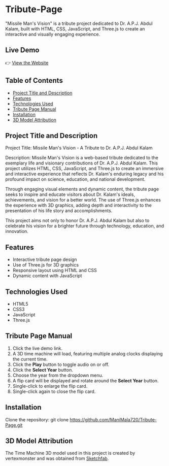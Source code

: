# Tribute-Page
"Missile Man's Vision" is a tribute project dedicated to Dr. A.P.J. Abdul Kalam, built with HTML, CSS, JavaScript, and Three.js to create an interactive and visually engaging experience.

## Live Demo
👉 [View the Website](https://dancing-gelato-a36020.netlify.app/)

## Table of Contents
- [Project Title and Description](#project-title-and-description)
- [Features](#features)
- [Technologies Used](#technologies-used)
- [Tribute Page Manual](#tribute-page-manual)
- [Installation](#installation)
- [3D Model Attribution](#3d-model-attribution)

## Project Title and Description
Project Title:
Missile Man's Vision - A Tribute to Dr. A.P.J. Abdul Kalam

Description:
Missile Man's Vision is a web-based tribute dedicated to the exemplary life and visionary contributions of Dr. A.P.J. Abdul Kalam. This project utilizes HTML, CSS, JavaScript, and Three.js to create an immersive and interactive experience that reflects Dr. Kalam's enduring legacy and his profound impact on science, education, and national development.

Through engaging visual elements and dynamic content, the tribute page seeks to inspire and educate visitors about Dr. Kalam's ideals, achievements, and vision for a better world. The use of Three.js enhances the experience with 3D graphics, adding depth and interactivity to the presentation of his life story and accomplishments.

This project aims not only to honor Dr. A.P.J. Abdul Kalam but also to celebrate his vision for a brighter future through technology, education, and innovation.

## Features
- Interactive tribute page design
- Use of Three.js for 3D graphics
- Responsive layout using HTML and CSS
- Dynamic content with JavaScript

## Technologies Used
- HTML5
- CSS3
- JavaScript
- Three.js

## Tribute Page Manual

1. Click the live demo link.
2. A 3D time machine will load, featuring multiple analog clocks displaying the current time.
3. Click the **Play** button to toggle audio on or off.
4. Click the **Select Year** button.
5. Choose the year from the dropdown menu.
6. A flip card will be displayed and rotate around the **Select Year** button.
7. Single-click to enlarge the flip card.
8. Single-click again to close the flip card.

## Installation
 Clone the repository:
   git clone https://github.com/ManiMala720/Tribute-Page.git

## 3D Model Attribution
The Time Machine 3D model used in this project is created by vertexmonster and was obtained from [Sketchfab](https://sketchfab.com/3d-models/time-machine-a11c6d625e3f46dca26d6e4c4edf2a79).
